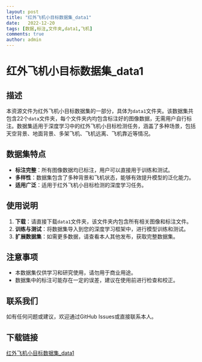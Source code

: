 ```yaml
---
layout: post
title: "红外飞机小目标数据集_data1"
date:   2022-12-20
tags: [数据,标注,文件夹,data1,飞机]
comments: true
author: admin
---
```

# 红外飞机小目标数据集_data1

## 描述
本资源文件为红外飞机小目标数据集的一部分，具体为`data1`文件夹。该数据集共包含22个`data`文件夹，每个文件夹内均包含标注好的图像数据，无需用户自行标注。数据集适用于深度学习中的红外飞机小目标检测任务，涵盖了多种场景，包括天空背景、地面背景、多架飞机、飞机远离、飞机靠近等情况。

## 数据集特点
- **标注完整**：所有图像数据均已标注，用户可以直接用于训练和测试。
- **多样性**：数据集包含了多种背景和飞机状态，能够有效提升模型的泛化能力。
- **适用广泛**：适用于红外飞机小目标检测的深度学习任务。

## 使用说明
1. **下载**：请直接下载`data1`文件夹，该文件夹内包含所有相关图像和标注文件。
2. **训练与测试**：将数据集导入到您的深度学习框架中，进行模型训练和测试。
3. **扩展数据集**：如需更多数据，请查看本人其他发布，获取完整数据集。

## 注意事项
- 本数据集仅供学习和研究使用，请勿用于商业用途。
- 数据集中的标注可能存在一定的误差，建议在使用前进行检查和校正。

## 联系我们
如有任何问题或建议，欢迎通过GitHub Issues或直接联系本人。

## 下载链接

[红外飞机小目标数据集_data1](https://pan.quark.cn/s/24c7a75c8e2a)